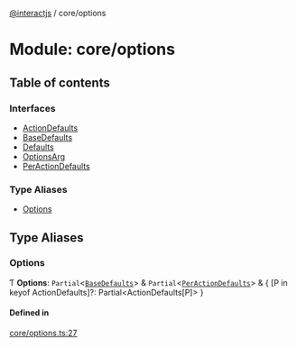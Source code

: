[@interactjs](../README.md) / core/options

# Module: core/options

## Table of contents

### Interfaces

- [ActionDefaults](../interfaces/core_options.ActionDefaults.md)
- [BaseDefaults](../interfaces/core_options.BaseDefaults.md)
- [Defaults](../interfaces/core_options.Defaults.md)
- [OptionsArg](../interfaces/core_options.OptionsArg.md)
- [PerActionDefaults](../interfaces/core_options.PerActionDefaults.md)

### Type Aliases

- [Options](core_options.md#options)

## Type Aliases

### Options

Ƭ **Options**: `Partial`\<[`BaseDefaults`](../interfaces/core_options.BaseDefaults.md)\> & `Partial`\<[`PerActionDefaults`](../interfaces/core_options.PerActionDefaults.md)\> & \{ [P in keyof ActionDefaults]?: Partial\<ActionDefaults[P]\> }

#### Defined in

[core/options.ts:27](https://github.com/taye/interact.js/blob/d3d47461/packages/@interactjs/core/options.ts#L27)
